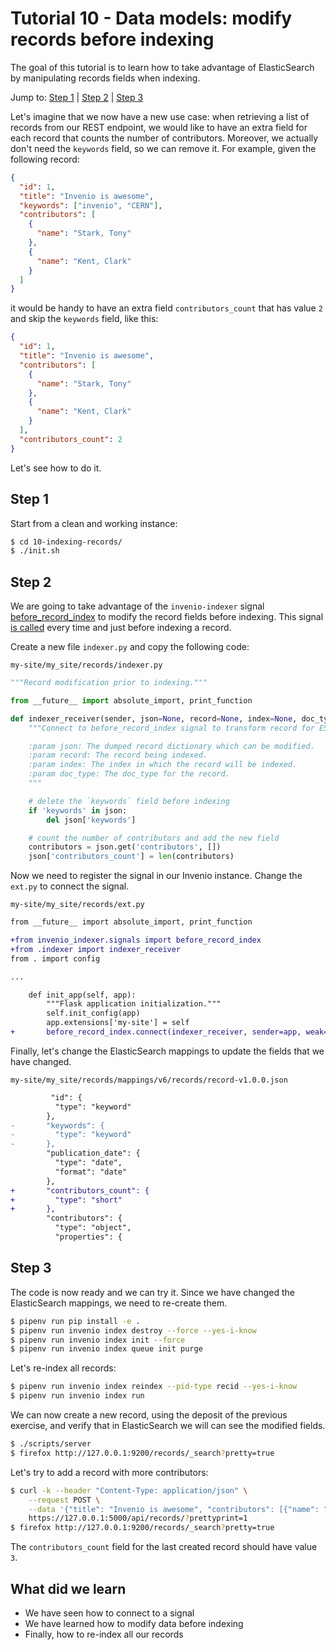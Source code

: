 # Tutorial 10 - Data models: modify records before indexing

The goal of this tutorial is to learn how to take advantage of ElasticSearch by manipulating records fields when indexing.

Jump to: [Step 1](#step-1) | [Step 2](#step-2) | [Step 3](#step-3)

Let's imagine that we now have a new use case: when retrieving a list of records from our REST endpoint, we would like to have an extra field for each record that counts the number of contributors. Moreover, we actually don't need the `keywords` field, so we can remove it.
For example, given the following record:

```json
{
  "id": 1,
  "title": "Invenio is awesome",
  "keywords": ["invenio", "CERN"],
  "contributors": [
    {
      "name": "Stark, Tony"
    },
    {
      "name": "Kent, Clark"
    }
  ]
}
```

it would be handy to have an extra field `contributors_count` that has value `2` and skip the `keywords` field, like this:

```json
{
  "id": 1,
  "title": "Invenio is awesome",
  "contributors": [
    {
      "name": "Stark, Tony"
    },
    {
      "name": "Kent, Clark"
    }
  ],
  "contributors_count": 2
}
```

Let's see how to do it.

## Step 1

Start from a clean and working instance:

```bash
$ cd 10-indexing-records/
$ ./init.sh
```

## Step 2

We are going to take advantage of the `invenio-indexer` signal [before_record_index](https://github.com/inveniosoftware/invenio-indexer/blob/master/invenio_indexer/signals.py) to modify the record fields before indexing.
This signal [is called](https://github.com/inveniosoftware/invenio-indexer/blob/master/invenio_indexer/api.py#L305) every time and just before indexing a record.

Create a new file `indexer.py` and copy the following code:

`my-site/my_site/records/indexer.py`

```python
"""Record modification prior to indexing."""

from __future__ import absolute_import, print_function

def indexer_receiver(sender, json=None, record=None, index=None, doc_type=None):
    """Connect to before_record_index signal to transform record for ES.

    :param json: The dumped record dictionary which can be modified.
    :param record: The record being indexed.
    :param index: The index in which the record will be indexed.
    :param doc_type: The doc_type for the record.
    """

    # delete the `keywords` field before indexing
    if 'keywords' in json:
        del json['keywords']

    # count the number of contributors and add the new field
    contributors = json.get('contributors', [])
    json['contributors_count'] = len(contributors)
```

Now we need to register the signal in our Invenio instance. Change the `ext.py` to connect the signal.

`my-site/my_site/records/ext.py`

```diff
from __future__ import absolute_import, print_function

+from invenio_indexer.signals import before_record_index
+from .indexer import indexer_receiver
from . import config

...

    def init_app(self, app):
        """Flask application initialization."""
        self.init_config(app)
        app.extensions['my-site'] = self
+       before_record_index.connect(indexer_receiver, sender=app, weak=False)
```

Finally, let's change the ElasticSearch mappings to update the fields that we have changed.

`my-site/my_site/records/mappings/v6/records/record-v1.0.0.json`

```diff
         "id": {
          "type": "keyword"
        },
-       "keywords": {
-         "type": "keyword"
-       },
        "publication_date": {
          "type": "date",
          "format": "date"
        },
+       "contributors_count": {
+         "type": "short"
+       },
        "contributors": {
          "type": "object",
          "properties": {
```

## Step 3

The code is now ready and we can try it. Since we have changed the ElasticSearch mappings, we need to re-create them.

```bash
$ pipenv run pip install -e .
$ pipenv run invenio index destroy --force --yes-i-know
$ pipenv run invenio index init --force
$ pipenv run invenio index queue init purge
```

Let's re-index all records:

```bash
$ pipenv run invenio index reindex --pid-type recid --yes-i-know
$ pipenv run invenio index run
```

We can now create a new record, using the deposit of the previous exercise, and verify that in ElasticSearch we will can see the modified fields.

```bash
$ ./scripts/server
$ firefox http://127.0.0.1:9200/records/_search?pretty=true
```

Let's try to add a record with more contributors:

```bash
$ curl -k --header "Content-Type: application/json" \
    --request POST \
    --data '{"title": "Invenio is awesome", "contributors": [{"name": "Kent, Clark"}, {"name": "Wayne, Bruce"}, {"name": "Stark, Tony"}], "owner": 1}' \
    https://127.0.0.1:5000/api/records/?prettyprint=1
$ firefox http://127.0.0.1:9200/records/_search?pretty=true
```

The `contributors_count` field for the last created record should have value `3`.

## What did we learn

- We have seen how to connect to a signal
- We have learned how to modify data before indexing
- Finally, how to re-index all our records
